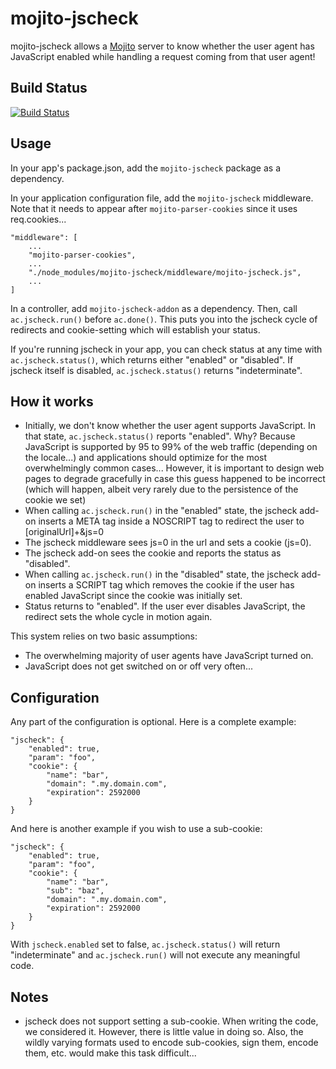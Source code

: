 mojito-jscheck
==============

mojito-jscheck allows a [Mojito](https://github.com/yahoo/mojito) server
to know whether the user agent has JavaScript enabled while handling a request
coming from that user agent!

Build Status
------------

[![Build Status](https://travis-ci.org/yahoo/mojito-jscheck.png)](https://travis-ci.org/yahoo/mojito-jscheck)

Usage
-----

In your app's package.json, add the `mojito-jscheck` package as a dependency.

In your application configuration file, add the `mojito-jscheck` middleware.
Note that it needs to appear after `mojito-parser-cookies` since it uses
req.cookies...

    "middleware": [
        ...
        "mojito-parser-cookies",
        ...
        "./node_modules/mojito-jscheck/middleware/mojito-jscheck.js",
        ...
    ]

In a controller, add `mojito-jscheck-addon` as a dependency. Then, call
`ac.jscheck.run()` before `ac.done()`. This puts you into the jscheck
cycle of redirects and cookie-setting which will establish your status.

If you're running jscheck in your app, you can check status at any time with
`ac.jscheck.status()`, which returns either "enabled" or "disabled".
If jscheck itself is disabled, `ac.jscheck.status()` returns "indeterminate".

How it works
------------

* Initially, we don't know whether the user agent supports JavaScript.
In that state, `ac.jscheck.status()` reports "enabled". Why? Because JavaScript
is supported by 95 to 99% of the web traffic (depending on the locale...) and
applications should optimize for the most overwhelmingly common cases...
However, it is important to design web pages to degrade gracefully in case this
guess happened to be incorrect (which will happen, albeit very rarely due to
the persistence of the cookie we set)
* When calling `ac.jscheck.run()` in the "enabled" state, the jscheck add-on
inserts a META tag inside a NOSCRIPT tag to redirect the user to [originalUrl]+&js=0
* The jscheck middleware sees js=0 in the url and sets a cookie (js=0).
* The jscheck add-on sees the cookie and reports the status as "disabled".
* When calling `ac.jscheck.run()` in the "disabled" state, the jscheck add-on
inserts a SCRIPT tag which removes the cookie if the user has enabled
JavaScript since the cookie was initially set.
* Status returns to "enabled". If the user ever disables JavaScript,
the redirect sets the whole cycle in motion again.

This system relies on two basic assumptions:
* The overwhelming majority of user agents have JavaScript turned on.
* JavaScript does not get switched on or off very often...

Configuration
-------------

Any part of the configuration is optional. Here is a complete example:

    "jscheck": {
        "enabled": true,
        "param": "foo",
        "cookie": {
            "name": "bar",
            "domain": ".my.domain.com",
            "expiration": 2592000
        }
    }

And here is another example if you wish to use a sub-cookie:

    "jscheck": {
        "enabled": true,
        "param": "foo",
        "cookie": {
            "name": "bar",
            "sub": "baz",
            "domain": ".my.domain.com",
            "expiration": 2592000
        }
    }

With `jscheck.enabled` set to false, `ac.jscheck.status()` will return
"indeterminate" and `ac.jscheck.run()` will not execute any meaningful code.

Notes
-----

* jscheck does not support setting a sub-cookie. When writing the code, we
considered it. However, there is little value in doing so. Also, the wildly
varying formats used to encode sub-cookies, sign them, encode them, etc.
would make this task difficult...